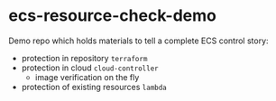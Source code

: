 # ecs-resource-check-demo

Demo repo which holds materials to tell a complete ECS control story:
- protection in repository `terraform`
- protection in cloud `cloud-controller`
  - image verification on the fly
- protection of existing resources `lambda`
